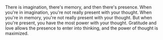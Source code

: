  There is imagination, there's memory, and then there's presence. When you're in imagination, you're not really present with your thought. When you're in memory, you're not really present with your thought. But when you're present, you have the most power with your thought. Gratitude and love allows the presence to enter into thinking, and the power of thought is maximized.